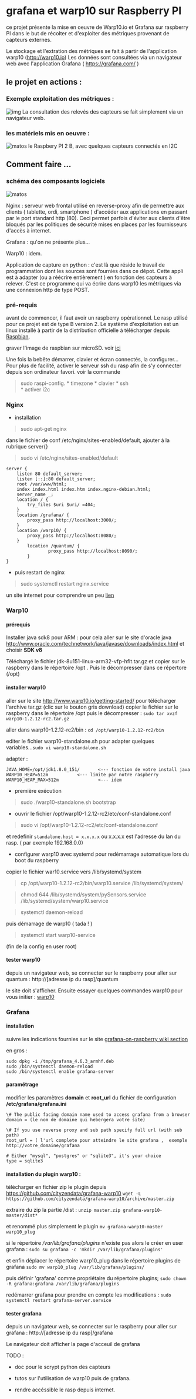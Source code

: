 # grafana et warp10 sur Raspberry PI

ce projet présente la mise en oeuvre de Warp10.io et Grafana sur raspberry PI
dans le but de récolter et d'exploiter des métriques provenant de capteurs externes.

Le stockage et l'extration des métriques se fait à partir de l'application warp10 (http://warp10.io)
Les données sont consultées via un navigateur web avec l'application Grafana  ( https://grafana.com/ )

## le projet en actions :
### Exemple exploitation des métriques :
![img](doc/images/graf1.png)
La consultation des relevés des capteurs se fait simplement via un navigateur web.

### les matériels mis en oeuvre :
![matos](doc/images/matos1.jpg)
le Raspbery PI 2 B, avec quelques capteurs connectés en I2C





## Comment faire ...
### schéma des composants logiciels
![matos](doc/images/schema_archi1.jpg)


Nginx : serveur web frontal utilisé en reverse-proxy afin de permettre aux clients ( tablette, ordi, smartphone ) d'accéder aux applications en passant par le port standard http (80). Ceci permet parfois d'éviter aux clients d'être bloqués par les politiques de sécurité mises en places par les fournisseurs d'accès à internet.

Grafana : qu'on ne présente plus...

Warp10 : idem.

Application de capture en python : c'est là que réside le travail de programmation dont les sources sont fournies dans ce dêpot.
Cette appli est à adapter (ou a réécrire entièrement ) en fonction des capteurs à relever. C'est ce programme qui va écrire dans warp10 les métriques via une connexion http de type POST.


### pré-requis
avant de commencer, il faut avoir un raspberry opérationnel. Le rasp utilisé pour ce projet est de type B version 2.
Le système d'exploitation est un linux installé à partir de la distribution officielle à télécharger depuis [Raspbian](https://www.raspberrypi.org/downloads/raspbian/).

graver l'image de raspbian sur microSD. voir [ici](https://www.raspberrypi.org/documentation/installation/installing-images/linux.md)

Une fois la bebête démarrer, clavier et écran connectés, la configurer...
Pour plus de facilité, activer le serveur ssh du rasp afin de s'y connecter depuis son ordinateur favori.
voir la commande
> sudo raspi-config.
	* timezone
	* clavier
	* ssh	
	* activer i2c


### Nginx
* installation
> sudo apt-get nginx

dans le fichier de conf /etc/nginx/sites-enabled/default, ajouter à la rubrique server{}
> sudo vi /etc/nginx/sites-enabled/default

```
server {
	listen 80 default_server;
	listen [::]:80 default_server;
	root /var/www/html;
	index index.html index.htm index.nginx-debian.html;
	server_name _;
	location / {
		try_files $uri $uri/ =404;
	}
	location /grafana/ {
		proxy_pass http://localhost:3000/;
	}
	location /warp10/ {
		proxy_pass http://localhost:8080/;
	}
        location /quantum/ {
                proxy_pass http://localhost:8090/;
        }
}
```
* puis restart de nginx
> sudo systemctl restart nginx.service

un site internet pour comprendre un peu [lien](https://homeserver-diy.net/wiki/index.php?title=Installation_et_configuration_d%E2%80%99un_reverse_proxy_avec_NginX)


### Warp10

#### prérequis
Installer java sdk8 pour ARM :
pour cela aller sur le site d'oracle java http://www.oracle.com/technetwork/java/javase/downloads/index.html
et choisir __SDK v8__

Téléchargé le fichier jdk-8u151-linux-arm32-vfp-hflt.tar.gz
et copier sur le raspberry dans le répertoire /opt .
Puis le décompresser dans ce répertore (/opt)

#### installer warp10
aller sur le site http://www.warp10.io/getting-started/ pour télécharger l'archive tar.gz (clic sur le bouton gris download)
copier le fichier sur le raspberry dans le répertoire /opt
puis le décompresser : `sudo tar xvzf warp10-1.2.12-rc2.tar.gz`

aller dans warp10-1.2.12-rc2/bin : `cd /opt/warp10-1.2.12-rc2/bin`

editer le fichier warp10-standalone.sh pour adapter quelques variables...`sudo vi warp10-standalone.sh`
 
adapter :
```
JAVA_HOME=/opt/jdk1.8.0_151/       <--- fonction de votre install java
WARP10_HEAP=512m		   <--- limite par notre raspberry
WARP10_HEAP_MAX=512m               <--- idem
```

* première exécution
> sudo ./warp10-standalone.sh bootstrap

* ouvrir le fichier /opt/warp10-1.2.12-rc2/etc/conf-standalone.conf
> sudo vi /opt/warp10-1.2.12-rc2/etc/conf-standalone.conf

et redefinir `standalone.host = x.x.x.x`  ou x.x.x.x est l'adresse du lan du rasp. ( par exemple 192.168.0.0) 

* configurer warp10 avec systemd pour redémarrage automatique lors du boot du raspberry

copier le fichier war10.service  vers /lib/systemd/system
> cp /opt/warp10-1.2.12-rc2/bin/warp10.service /lib/systemd/system/

> chmod 644 /lib/systemd/system/pySensors.service /lib/systemd/system/warp10.service

> systemctl daemon-reload

puis démarrage de warp10 ( tada ! )
> systemctl start warp10-service

(fin de la config en user root)

#### tester warp10
depuis un navigateur web, se connecter sur le raspberry pour aller sur quantum : http://[adresse ip du rasp]/quantum

le site doit s'afficher. Ensuite essayer quelques commandes warp10 pour vous initier : [warp10](http://www.warp10.io/tools/quantum/)


### Grafana
#### installation
suivre les indications fournies sur le site [grafana-on-raspberry wiki section](https://github.com/fg2it/grafana-on-raspberry/wiki)

en gros :
```
sudo dpkg -i /tmp/grafana_4.6.3_armhf.deb
sudo /bin/systemctl daemon-reload
sudo /bin/systemctl enable grafana-server
```

#### paramétrage
modifier les paramètres __domain__ et __root_url__ du fichier de configuration __/etc/grafana/grafana.ini__

```
\# The public facing domain name used to access grafana from a browser
domain = (le nom de domaine qui hebergera votre site)

\# If you use reverse proxy and sub path specify full url (with sub path)
root_url = ( l'url complete pour atteindre le site grafana ,  exemple  http://votre_domaine/grafana

# Either "mysql", "postgres" or "sqlite3", it's your choice
type = sqlite3
```

#### installation du plugin warp10 :

télécharger en fichier zip le plugin depuis https://github.com/cityzendata/grafana-warp10
`wget -L https://github.com/cityzendata/grafana-warp10/archive/master.zip`

extraire du zip la partie /dist :
`unzip master.zip grafana-warp10-master/dist*`

et renommé plus simplement le plugin 
`mv grafana-warp10-master warp10_plug`

si le répertoire */var/lib/grafana/plugins* n'existe pas alors le créer en user grafana :
`sudo su grafana -c 'mkdir /var/lib/grafana/plugins'`

et enfin déplacer le répertoire warp10_plug dans le répertoire plugins de grafana
`sudo mv warp10_plug /var/lib/grafana/plugins/`

puis définir 'grafana' comme propriétaire du répertoire plugins;
`sudo chown -R grafana:grafana /var/lib/grafana/plugins`

redémarrer grafana pour prendre en compte les modifications :
`sudo systemctl restart grafana-server.service`

#### tester grafana
depuis un navigateur web, se connecter sur le raspberry pour aller sur grafana : http://[adresse ip du rasp]/grafana

Le navigateur doit afficher la page d'acceuil de grafana



TODO :
- doc pour le scrypt python des capteurs

- tutos sur l'utilisation de warp10 puis de grafana.

- rendre accéssible le rasp depuis internet.









